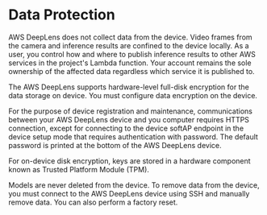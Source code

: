 # Data Protection<a name="deeplens-security-data-protection"></a>

 AWS DeepLens does not collect data from the device\. Video frames from the camera and inference results are confined to the device locally\. As a user, you control how and where to publish inference results to other AWS services in the project's Lambda function\. Your account remains the sole ownership of the affected data regardless which service it is published to\. 

 The AWS DeepLens supports hardware\-level full\-disk encryption for the data storage on device\. You must configure data encryption on the device\. 

 For the purpose of device registration and maintenance, communications between your AWS DeepLens device and you computer requires HTTPS connection, except for connecting to the device softAP endpoint in the device setup mode that requires authentication with password\. The default password is printed at the bottom of the AWS DeepLens device\. 

 For on\-device disk encryption, keys are stored in a hardware component known as Trusted Platform Module \(TPM\)\. 

Models are never deleted from the device\. To remove data from the device, you must connect to the AWS DeepLens device using SSH and manually remove data\. You can also perform a factory reset\. 